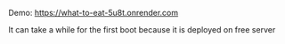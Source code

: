 Demo: https://what-to-eat-5u8t.onrender.com

It can take a while for the first boot because it is deployed on free server
